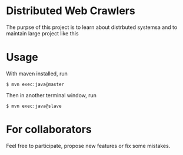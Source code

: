 # Distributed Web Crawlers 
The purpse of this project is to learn about distrbuted systemsa and to maintain large project like this

# Usage 
With maven installed, run
```
$ mvn exec:java@master
```
Then in another terminal window, run
```
$ mvn exec:java@slave
```

# For collaborators
Feel free to participate, propose new features or fix some mistakes.
